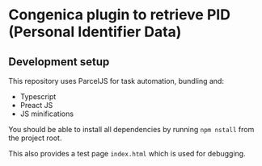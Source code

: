 # Congenica plugin to retrieve PID (Personal Identifier Data)

## Development setup

This repository uses ParcelJS for task automation, bundling and:

- Typescript
- Preact JS
- JS minifications

You should be able to install all dependencies by running `npm nstall` from the project root.

This also provides a test page `index.html` which is used for debugging.
